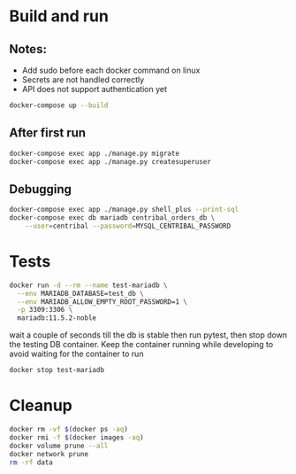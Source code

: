 # Build and run
## Notes:
* Add sudo before each docker command on linux
* Secrets are not handled correctly
* API does not support authentication yet

```sh
docker-compose up --build
```

## After first run

```sh
docker-compose exec app ./manage.py migrate
docker-compose exec app ./manage.py createsuperuser
```

## Debugging

```sh
docker-compose exec app ./manage.py shell_plus --print-sql
docker-compose exec db mariadb centribal_orders_db \
    --user=centribal --password=MYSQL_CENTRIBAL_PASSWORD
```

# Tests

```sh
docker run -d --rm --name test-mariadb \
  --env MARIADB_DATABASE=test_db \
  --env MARIADB_ALLOW_EMPTY_ROOT_PASSWORD=1 \
  -p 3309:3306 \
  mariadb:11.5.2-noble
```

wait a couple of seconds till the db is stable then run pytest, then stop down the testing DB container. Keep the container running while developing to avoid waiting for the container to run

```sh
docker stop test-mariadb
```


# Cleanup
```sh
docker rm -vf $(docker ps -aq)
docker rmi -f $(docker images -aq)
docker volume prune --all
docker network prune
rm -rf data
```
